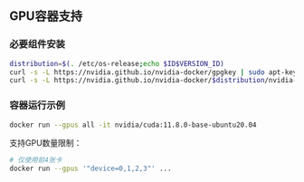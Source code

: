## GPU容器支持

### 必要组件安装
```bash
distribution=$(. /etc/os-release;echo $ID$VERSION_ID)
curl -s -L https://nvidia.github.io/nvidia-docker/gpgkey | sudo apt-key add -
curl -s -L https://nvidia.github.io/nvidia-docker/$distribution/nvidia-docker.list | sudo tee /etc/apt/sources.list.d/nvidia-docker.list
```

### 容器运行示例
```bash
docker run --gpus all -it nvidia/cuda:11.8.0-base-ubuntu20.04
```

支持GPU数量限制：
```bash
# 仅使用前4张卡
docker run --gpus '"device=0,1,2,3"' ...
```